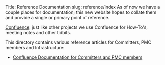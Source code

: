 Title: Reference Documentation
slug: reference/index
As of now we have a couple places for documentation; this new website hopes to
collate them and provide a single or primary point of reference.

[Confluence](https://cwiki.apache.org/confluence/display/INFRA/Index): just like
other projects we use Confluence for How-To's, meeting notes and other tidbits.

This directory contains various reference articles for Committers, PMC members and Infrastructure:

- [Confluence Documentation for Committers and PMC members](https://cwiki.apache.org/confluence/display/INFRA/Index)

